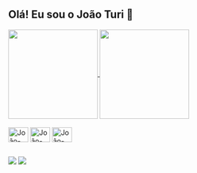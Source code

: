 ## Olá! Eu sou o João Turi 👋

<a href="https://github.com/pstjoao/github-readme-stats">
  <img height=180em align="center" src="https://github-readme-stats.vercel.app/api?username=pstjoao&show_icons=true&theme=tokyonight&bg_color=00000000&include_all_commits=true&border_radius=2"/>
</a>
<a href="https://github.com/pstjoao/convoychat">
  <img height=180em align="center" src="https://github-readme-stats.vercel.app/api/top-langs?username=pstjoao&layout=compact&border_radius=1&langs_count=8&theme=tokyonight&bg_color=00000000"/>
</a>

<div style="display: inline_block"><br>
<img align="center" alt="João-Cs" height="30" width="40" src="https://cdn.jsdelivr.net/gh/devicons/devicon@latest/icons/csharp/csharp-original.svg" />
<img align="center" alt="João-HTML" height="30" width="40" src="https://cdn.jsdelivr.net/gh/devicons/devicon@latest/icons/html5/html5-original.svg" />
<img align="center" alt="João-CSS" height="30" width="40" src="https://cdn.jsdelivr.net/gh/devicons/devicon@latest/icons/css3/css3-original.svg" />
</div>

##

<div>
  <a href="mailto:jpturi14@gmail.com"><img src="https://img.shields.io/badge/Gmail-D14836?style=for-the-badge&logo=gmail&logoColor=white" target="_blank"></a>
  <a href="https://www.linkedin.com/in/joao-pedro-776193282/"><img src="https://img.shields.io/badge/LinkedIn-0077B5?style=for-the-badge&logo=linkedin&logoColor=white" target="_blank"></a>
</div>
                    
